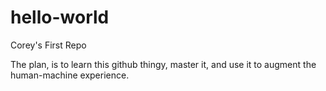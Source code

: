 # hello-world
Corey's First Repo

The plan, is to learn this github thingy, master it, and use it to augment the human-machine experience.
